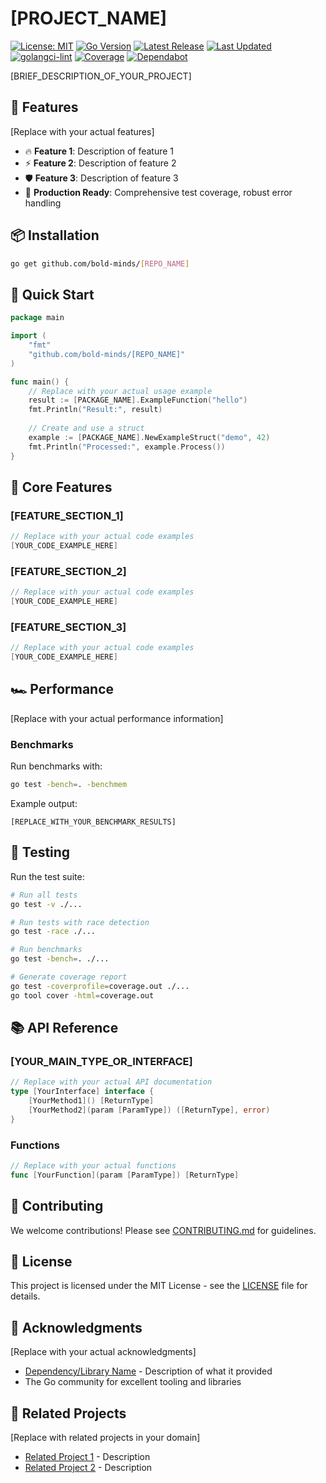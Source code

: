 # [PROJECT_NAME]

[![License: MIT](https://img.shields.io/badge/License-MIT-yellow.svg)](https://opensource.org/licenses/MIT)
[![Go Version](https://img.shields.io/endpoint?url=https://raw.githubusercontent.com/bold-minds/oss/main/.github/badges/go-version.json)](https://golang.org/doc/go1.24)
[![Latest Release](https://img.shields.io/github/v/release/bold-minds/oss?logo=github&color=blueviolet)](https://github.com/bold-minds/oss/releases)
[![Last Updated](https://img.shields.io/endpoint?url=https://raw.githubusercontent.com/bold-minds/oss/main/.github/badges/last-updated.json)](https://github.com/bold-minds/oss/commits)
[![golangci-lint](https://img.shields.io/endpoint?url=https://raw.githubusercontent.com/bold-minds/oss/main/.github/badges/golangci-lint.json)](https://github.com/bold-minds/oss/actions/workflows/test.yaml)
[![Coverage](https://img.shields.io/endpoint?url=https://raw.githubusercontent.com/bold-minds/oss/main/.github/badges/coverage.json)](https://github.com/bold-minds/oss/actions/workflows/test.yaml)
[![Dependabot](https://img.shields.io/endpoint?url=https://raw.githubusercontent.com/bold-minds/oss/main/.github/badges/dependabot.json)](https://github.com/bold-minds/oss/security/dependabot)


[BRIEF_DESCRIPTION_OF_YOUR_PROJECT]

## 🚀 Features

[Replace with your actual features]

- 🔥 **Feature 1**: Description of feature 1
- ⚡ **Feature 2**: Description of feature 2
- 🛡️ **Feature 3**: Description of feature 3
- 🧪 **Production Ready**: Comprehensive test coverage, robust error handling

## 📦 Installation

```bash
go get github.com/bold-minds/[REPO_NAME]
```

## 🎯 Quick Start

```go
package main

import (
    "fmt"
    "github.com/bold-minds/[REPO_NAME]"
)

func main() {
    // Replace with your actual usage example
    result := [PACKAGE_NAME].ExampleFunction("hello")
    fmt.Println("Result:", result)
    
    // Create and use a struct
    example := [PACKAGE_NAME].NewExampleStruct("demo", 42)
    fmt.Println("Processed:", example.Process())
}
```

## 🔧 Core Features

### [FEATURE_SECTION_1]

```go
// Replace with your actual code examples
[YOUR_CODE_EXAMPLE_HERE]
```

### [FEATURE_SECTION_2]

```go
// Replace with your actual code examples
[YOUR_CODE_EXAMPLE_HERE]
```

### [FEATURE_SECTION_3]

```go
// Replace with your actual code examples
[YOUR_CODE_EXAMPLE_HERE]
```

## 🏎️ Performance

[Replace with your actual performance information]

### Benchmarks

Run benchmarks with:

```bash
go test -bench=. -benchmem
```

Example output:
```
[REPLACE_WITH_YOUR_BENCHMARK_RESULTS]
```

## 🧪 Testing

Run the test suite:

```bash
# Run all tests
go test -v ./...

# Run tests with race detection
go test -race ./...

# Run benchmarks
go test -bench=. ./...

# Generate coverage report
go test -coverprofile=coverage.out ./...
go tool cover -html=coverage.out
```

## 📚 API Reference

### [YOUR_MAIN_TYPE_OR_INTERFACE]

```go
// Replace with your actual API documentation
type [YourInterface] interface {
    [YourMethod1]() [ReturnType]
    [YourMethod2](param [ParamType]) ([ReturnType], error)
}
```

### Functions

```go
// Replace with your actual functions
func [YourFunction](param [ParamType]) [ReturnType]
```

## 🤝 Contributing

We welcome contributions! Please see [CONTRIBUTING.md](CONTRIBUTING.md) for guidelines.

## 📄 License

This project is licensed under the MIT License - see the [LICENSE](LICENSE) file for details.

## 🙏 Acknowledgments

[Replace with your actual acknowledgments]

- [Dependency/Library Name](https://github.com/example/repo) - Description of what it provided
- The Go community for excellent tooling and libraries

## 🔗 Related Projects

[Replace with related projects in your domain]

- [Related Project 1](https://github.com/example/project1) - Description
- [Related Project 2](https://github.com/example/project2) - Description